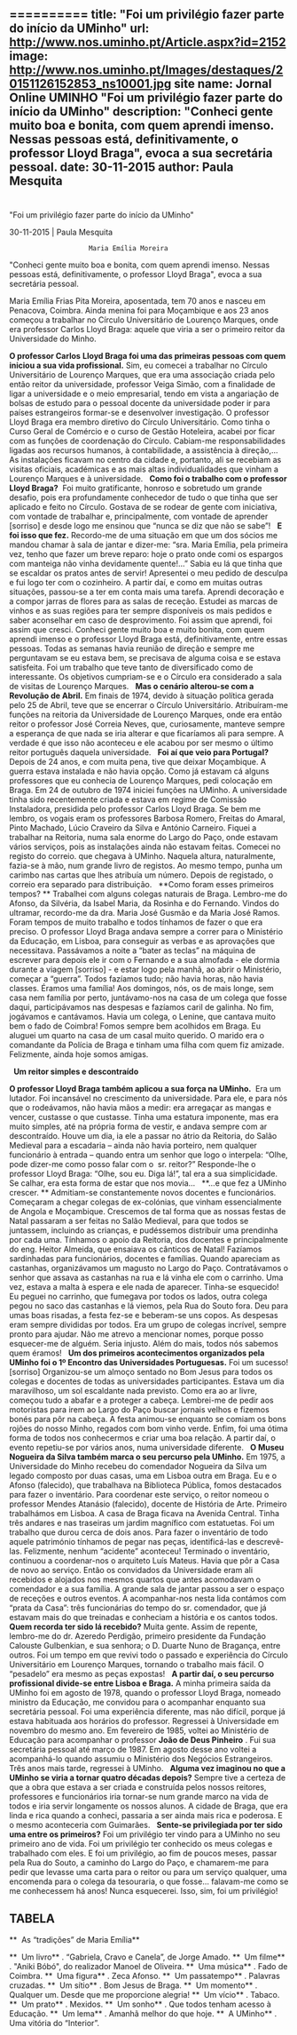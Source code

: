 ==========
 title: "Foi um privilégio fazer parte do início da UMinho"
url: http://www.nos.uminho.pt/Article.aspx?id=2152
image: http://www.nos.uminho.pt/Images/destaques/20151126152853_ns10001.jpg
site name: Jornal Online UMINHO "Foi um privilégio fazer parte do início da UMinho"
description: "Conheci gente muito boa e bonita, com quem aprendi imenso. Nessas pessoas está, definitivamente, o professor Lloyd Braga", evoca a sua secretária pessoal.
date: 30-11-2015
author: Paula Mesquita
 --- 
# 

"Foi um privilégio fazer parte do início da UMinho"

30-11-2015 | Paula Mesquita

                        Maria Emília Moreira

"Conheci gente muito boa e bonita, com quem aprendi imenso. Nessas pessoas está, definitivamente, o professor Lloyd Braga", evoca a sua secretária pessoal.

Maria Emília Frias Pita Moreira, aposentada, tem 70 anos e nasceu em Penacova, Coimbra. Ainda menina foi para Moçambique e aos 23 anos começou a trabalhar no Círculo Universitário de Lourenço Marques, onde era professor Carlos Lloyd Braga: aquele que viria a ser o primeiro reitor da Universidade do Minho.
 

**O professor Carlos**  **Lloyd Braga foi uma das primeiras pessoas com quem iniciou a sua vida profissional.** 
Sim, eu comecei a trabalhar no Círculo Universitário de Lourenço Marques, que era uma associação criada pelo então reitor da universidade, professor Veiga Simão, com a finalidade de ligar a universidade e o meio empresarial, tendo em vista a angariação de bolsas de estudo para o pessoal docente da universidade poder ir para países estrangeiros formar-se e desenvolver investigação. O professor Lloyd Braga era membro diretivo do Círculo Universitário. Como tinha o Curso Geral de Comércio e o curso de Gestão Hoteleira, acabei por ficar com as funções de coordenação do Círculo. Cabiam-me responsabilidades ligadas aos recursos humanos, à contabilidade, a assistência à direção,... As instalações ficavam no centro da cidade e, portanto, ali se recebiam as visitas oficiais, académicas e as mais altas individualidades que vinham a Lourenço Marques e à universidade.
 
**Como foi o trabalho com o professor Lloyd Braga?** 
 Foi muito gratificante, honroso e sobretudo um grande desafio, pois era profundamente conhecedor de tudo o que tinha que ser aplicado e feito no Círculo. Gostava de se rodear de gente com iniciativa, com vontade de trabalhar e, principalmente, com vontade de aprender [sorriso] e desde logo me ensinou que “nunca se diz que não se sabe”!
 
**E foi isso que fez.** 
Recordo-me de uma situação em que um dos sócios me mandou chamar à sala de jantar e dizer-me: “sra. Maria Emília, pela primeira vez, tenho que fazer um breve reparo: hoje o prato onde comi os espargos com manteiga não vinha devidamente quente!...” Sabia eu lá que tinha que se escaldar os pratos antes de servir! Apresentei o meu pedido de desculpa e fui logo ter com o cozinheiro. A partir daí, e como em muitas outras situações, passou-se a ter em conta mais uma tarefa. Aprendi decoração e a compor jarras de flores para as salas de receção. Estudei as marcas de vinhos e as suas regiões para ter sempre disponíveis os mais pedidos e saber aconselhar em caso de desprovimento. Foi assim que aprendi, foi assim que cresci. Conheci gente muito boa e muito bonita, com quem aprendi imenso e o professor Lloyd Braga está, definitivamente, entre essas pessoas. Todas as semanas havia reunião de direção e sempre me perguntavam se eu estava bem, se precisava de alguma coisa e se estava satisfeita. Foi um trabalho que teve tanto de diversificado como de interessante. Os objetivos cumpriam-se e o Círculo era considerado a sala de visitas de Lourenço Marques.
 
**Mas o cenário alterou-se com a Revolução de Abril.** 
Em finais de 1974, devido à situação política gerada pelo 25 de Abril, teve que se encerrar o Círculo Universitário. Atribuíram-me funções na reitoria da Universidade de Lourenço Marques, onde era então reitor o professor José Correia Neves, que, curiosamente, manteve sempre a esperança de que nada se iria alterar e que ficaríamos ali para sempre. A verdade é que isso não aconteceu e ele acabou por ser mesmo o último reitor português daquela universidade.
 
**Foi aí que veio para Portugal?** 
Depois de 24 anos, e com muita pena, tive que deixar Moçambique. A guerra estava instalada e não havia opção. Como já estavam cá alguns professores que eu conhecia de Lourenço Marques, pedi colocação em Braga. Em 24 de outubro de 1974 iniciei funções na UMinho. A universidade tinha sido recentemente criada e estava em regime de Comissão Instaladora, presidida pelo professor Carlos Lloyd Braga. Se bem me lembro, os vogais eram os professores Barbosa Romero, Freitas do Amaral, Pinto Machado, Lúcio Craveiro da Silva e António Carneiro. Fiquei a trabalhar na Reitoria, numa sala enorme do Largo do Paço, onde estavam vários serviços, pois as instalações ainda não estavam feitas. Comecei no registo do correio. que chegava à UMinho. Naquela altura, naturalmente, fazia-se à mão, num grande livro de registos. Ao mesmo tempo, punha um carimbo nas cartas que lhes atribuía um número. Depois de registado, o correio era separado para distribuição.
 
**Como foram esses primeiros tempos? ** 
Trabalhei com alguns colegas naturais de Braga. Lembro-me do Afonso, da Silvéria, da Isabel Maria, da Rosinha e do Fernando. Vindos do ultramar, recordo-me da dra. Maria José Gusmão e da Maria José Ramos. Foram tempos de muito trabalho e todos tínhamos de fazer o que era preciso. O professor Lloyd Braga andava sempre a correr para o Ministério da Educação, em Lisboa, para conseguir as verbas e as aprovações que necessitava. Passávamos a noite a “bater as teclas” na máquina de escrever para depois ele ir com o Fernando e a sua almofada - ele dormia durante a viagem [sorriso] - e estar logo pela manhã, ao abrir o Ministério, começar a “guerra”. Todos fazíamos tudo; não havia horas, não havia classes. Éramos uma família! Aos domingos, nós, os de mais longe, sem casa nem família por perto, juntávamo-nos na casa de um colega que fosse daqui, participávamos nas despesas e fazíamos caril de galinha. No fim, jogávamos e cantávamos. Havia um colega, o Lenine, que cantava muito bem o fado de Coimbra! Fomos sempre bem acolhidos em Braga. Eu aluguei um quarto na casa de um casal muito querido. O marido era o comandante da Polícia de Braga e tinham uma filha com quem fiz amizade. Felizmente, ainda hoje somos amigas.

 
**Um reitor simples e descontraído** 

**O professor Lloyd Braga também aplicou a sua força na UMinho.** 
 Era um lutador. Foi incansável no crescimento da universidade. Para ele, e para nós que o rodeávamos, não havia mãos a medir: era arregaçar as mangas e vencer, custasse o que custasse. Tinha uma estatura imponente, mas era muito simples, até na própria forma de vestir, e andava sempre com ar descontraído. Houve um dia, ia ele a passar no átrio da Reitoria, do Salão Medieval para a escadaria – ainda não havia porteiro, nem qualquer funcionário à entrada – quando entra um senhor que logo o interpela: “Olhe, pode dizer-me como posso falar com o  sr. reitor?” Responde-lhe o professor Lloyd Braga: “Olhe, sou eu. Diga lá!”, tal era a sua simplicidade. Se calhar, era esta forma de estar que nos movia…
 
**…e que fez a UMinho crescer. ** 
Admitiam-se constantemente novos docentes e funcionários. Começaram a chegar colegas de ex-colónias, que vinham essencialmente de Angola e Moçambique. Crescemos de tal forma que as nossas festas de Natal passaram a ser feitas no Salão Medieval, para que todos se juntassem, incluindo as crianças, e pudéssemos distribuir uma prendinha por cada uma. Tínhamos o apoio da Reitoria, dos docentes e principalmente do eng. Heitor Almeida, que ensaiava os cânticos de Natal! Fazíamos sardinhadas para funcionários, docentes e famílias. Quando apareciam as castanhas, organizávamos um magusto no Largo do Paço. Contratávamos o senhor que assava as castanhas na rua e lá vinha ele com o carrinho. Uma vez, estava a malta à espera e ele nada de aparecer. Tinha-se esquecido! Eu peguei no carrinho, que fumegava por todos os lados, outra colega pegou no saco das castanhas e lá viemos, pela Rua do Souto fora. Deu para umas boas risadas, a festa fez-se e beberam-se uns copos. As despesas eram sempre divididas por todos. Era um grupo de colegas incrível, sempre pronto para ajudar. Não me atrevo a mencionar nomes, porque posso esquecer-me de alguém. Seria injusto. Além do mais, todos nós sabemos quem éramos!
 
**Um dos primeiros acontecimentos organizados pela UMinho foi o 1º Encontro das Universidades Portuguesas.** 
Foi um sucesso! [sorriso] Organizou-se um almoço sentado no Bom Jesus para todos os colegas e docentes de todas as universidades participantes. Estava um dia maravilhoso, um sol escaldante nada previsto. Como era ao ar livre, começou tudo a abafar e a proteger a cabeça. Lembrei-me de pedir aos motoristas para irem ao Largo do Paço buscar jornais velhos e fizemos bonés para pôr na cabeça. A festa animou-se enquanto se comiam os bons rojões do nosso Minho, regados com bom vinho verde. Enfim, foi uma ótima forma de todos nos conhecermos e criar uma boa relação. A partir daí, o evento repetiu-se por vários anos, numa universidade diferente.
 
**O Museu Nogueira da Silva também marca o seu percurso pela UMinho.** 
Em 1975, a Universidade do Minho recebeu do comendador Nogueira da Silva um legado composto por duas casas, uma em Lisboa outra em Braga. Eu e o Afonso (falecido), que trabalhava na Biblioteca Pública, fomos destacados para fazer o inventário. Para coordenar este serviço, o reitor nomeou o professor Mendes Atanásio (falecido), docente de História de Arte. Primeiro trabalhámos em Lisboa. A casa de Braga ficava na Avenida Central. Tinha três andares e nas traseiras um jardim magnífico com estatuetas. Foi um trabalho que durou cerca de dois anos. Para fazer o inventário de todo aquele património tínhamos de pegar nas peças, identificá-las e descrevê-las. Felizmente, nenhum “acidente” aconteceu! Terminado o inventário, continuou a coordenar-nos o arquiteto Luís Mateus. Havia que pôr a Casa de novo ao serviço. Então os convidados da Universidade eram ali recebidos e alojados nos mesmos quartos que antes acomodavam o comendador e a sua família. A grande sala de jantar passou a ser o espaço de receções e outros eventos. A acompanhar-nos nesta lida contámos com “prata da Casa”: três funcionárias do tempo do sr. comendador, que já estavam mais do que treinadas e conheciam a história e os cantos todos.
 
**Quem recorda ter sido lá recebido?** 
Muita gente. Assim de repente, lembro-me do dr. Azeredo Perdigão, primeiro presidente da Fundação Calouste Gulbenkian, e sua senhora; o D. Duarte Nuno de Bragança, entre outros. Foi um tempo em que revivi todo o passado e experiência do Círculo Universitário em Lourenço Marques, tornando o trabalho mais fácil. O “pesadelo” era mesmo as peças expostas!
 
**A partir daí, o seu percurso profissional divide-se entre Lisboa e Braga.** 
A minha primeira saída da UMinho foi em agosto de 1978, quando o professor Lloyd Braga, nomeado ministro da Educação, me convidou para o acompanhar enquanto sua secretária pessoal. Foi uma experiência diferente, mas não difícil, porque já estava habituada aos horários do professor. Regressei à Universidade em novembro do mesmo ano. Em fevereiro de 1985, voltei ao Ministério de Educação para acompanhar o professor **João de Deus Pinheiro** . Fui sua secretária pessoal até março de 1987. Em agosto desse ano voltei a acompanhá-lo quando assumiu o Ministério dos Negócios Estrangeiros. Três anos mais tarde, regressei à UMinho.
 
**Alguma vez imaginou no que a UMinho se viria a tornar quatro décadas depois?** 
Sempre tive a certeza de que a obra que estava a ser criada e construída pelos nossos reitores, professores e funcionários iria tornar-se num grande marco na vida de todos e iria servir longamente os nossos alunos. A cidade de Braga, que era linda e rica quando a conheci, passaria a ser ainda mais rica e poderosa. E o mesmo aconteceria com Guimarães.
 
**Sente-se privilegiada por ter sido uma entre os primeiros?** 
Foi um privilégio ter vindo para a UMinho no seu primeiro ano de vida. Foi um privilégio ter conhecido os meus colegas e trabalhado com eles. E foi um privilégio, ao fim de poucos meses, passar pela Rua do Souto, a caminho do Largo do Paço, e chamarem-me para pedir que levasse uma carta para o reitor ou para um serviço qualquer, uma encomenda para o colega da tesouraria, o que fosse… falavam-me como se me conhecessem há anos! Nunca esquecerei. Isso, sim, foi um privilégio!
 

## TABELA

**  As “tradições” de Maria Emília** 

**  Um livro** . “Gabriela, Cravo e Canela”, de Jorge Amado.
**  Um filme** . "Aniki Bóbó", do realizador Manoel de Oliveira.
**  Uma música** . Fado de Coimbra.
**  Uma figura** . Zeca Afonso.
**  Um passatempo** . Palavras cruzadas.
**  Um sítio** . Bom Jesus de Braga.
**  Um momento** . Qualquer um. Desde que me proporcione alegria!
**  Um vício** . Tabaco.
**  Um prato** . Mexidos.
**  Um sonho** . Que todos tenham acesso à Educação.
**  Um lema** . Amanhã melhor do que hoje.
**  A UMinho** . Uma vitória do “Interior”.
				 


